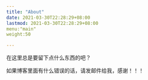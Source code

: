 ```yaml
---
title: "About"
date: 2021-03-30T22:28:29+08:00
lastmod: 2021-03-30T22:28:29+08:00
menu:"main"
weight:50

---
```

在这里总是要留下点什么东西的吧？

如果博客里面有什么错误的话，请发邮件给我，感谢！！！
